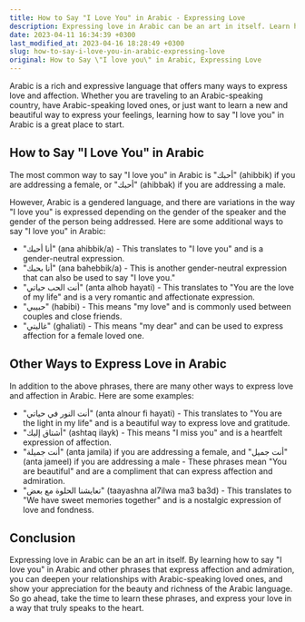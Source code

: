 ```yaml
---
title: How to Say "I Love You" in Arabic - Expressing Love
description: Expressing love in Arabic can be an art in itself. Learn how to say "I love you" in Arabic and more ways to express affection towards your loved ones.
date: 2023-04-11 16:34:39 +0300
last_modified_at: 2023-04-16 18:28:49 +0300
slug: how-to-say-i-love-you-in-arabic-expressing-love
original: How to Say \"I love you\" in Arabic, Expressing Love
---
```

Arabic is a rich and expressive language that offers many ways to express love and affection. Whether you are traveling to an Arabic-speaking country, have Arabic-speaking loved ones, or just want to learn a new and beautiful way to express your feelings, learning how to say "I love you" in Arabic is a great place to start.

## How to Say "I Love You" in Arabic

The most common way to say "I love you" in Arabic is "أحبك" (ahibbik) if you are addressing a female, or "أحبك" (ahibbak) if you are addressing a male.

However, Arabic is a gendered language, and there are variations in the way "I love you" is expressed depending on the gender of the speaker and the gender of the person being addressed. Here are some additional ways to say "I love you" in Arabic:

* "أنا أحبك" (ana ahibbik/a) - This translates to "I love you" and is a gender-neutral expression.
* "أنا بحبك" (ana bahebbik/a) - This is another gender-neutral expression that can also be used to say "I love you."
* "أنت الحب حياتي" (anta alhob hayati) - This translates to "You are the love of my life" and is a very romantic and affectionate expression.
* "حبيبي" (habibi) - This means "my love" and is commonly used between couples and close friends.
* "غاليتي" (ghaliati) - This means "my dear" and can be used to express affection for a female loved one.

## Other Ways to Express Love in Arabic

In addition to the above phrases, there are many other ways to express love and affection in Arabic. Here are some examples:

* "أنت النور في حياتي" (anta alnour fi hayati) - This translates to "You are the light in my life" and is a beautiful way to express love and gratitude.
* "أشتاق إليك" (ashtaq ilayk) - This means "I miss you" and is a heartfelt expression of affection.
* "أنت جميلة" (anta jamila) if you are addressing a female, and "أنت جميل" (anta jameel) if you are addressing a male - These phrases mean "You are beautiful" and are a compliment that can express affection and admiration.
* "تعايشنا الحلوة مع بعض" (taayashna al7ilwa ma3 ba3d) - This translates to "We have sweet memories together" and is a nostalgic expression of love and fondness.

## Conclusion

Expressing love in Arabic can be an art in itself. By learning how to say "I love you" in Arabic and other phrases that express affection and admiration, you can deepen your relationships with Arabic-speaking loved ones, and show your appreciation for the beauty and richness of the Arabic language. So go ahead, take the time to learn these phrases, and express your love in a way that truly speaks to the heart.